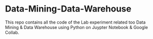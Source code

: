 # Data-Mining-Data-Warehouse
This repo contains all the code of the Lab experiment related too Data Mining &amp; Data Warehouse using Python on Juypter Notebook &amp; Google Collab.
